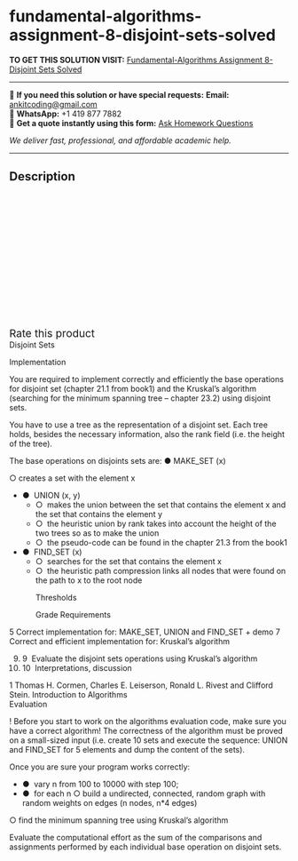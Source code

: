 # fundamental-algorithms-assignment-8-disjoint-sets-solved
**TO GET THIS SOLUTION VISIT:** [Fundamental-Algorithms Assignment 8-Disjoint Sets Solved](https://www.ankitcodinghub.com/product/fundamental-algorithms-assignment-8-disjoint-sets-solved/)


---

📩 **If you need this solution or have special requests:** **Email:** ankitcoding@gmail.com  
📱 **WhatsApp:** +1 419 877 7882  
📄 **Get a quote instantly using this form:** [Ask Homework Questions](https://www.ankitcodinghub.com/services/ask-homework-questions/)

*We deliver fast, professional, and affordable academic help.*

---

<h2>Description</h2>



<div class="kk-star-ratings kksr-auto kksr-align-center kksr-valign-top" data-payload="{&quot;align&quot;:&quot;center&quot;,&quot;id&quot;:&quot;97171&quot;,&quot;slug&quot;:&quot;default&quot;,&quot;valign&quot;:&quot;top&quot;,&quot;ignore&quot;:&quot;&quot;,&quot;reference&quot;:&quot;auto&quot;,&quot;class&quot;:&quot;&quot;,&quot;count&quot;:&quot;0&quot;,&quot;legendonly&quot;:&quot;&quot;,&quot;readonly&quot;:&quot;&quot;,&quot;score&quot;:&quot;0&quot;,&quot;starsonly&quot;:&quot;&quot;,&quot;best&quot;:&quot;5&quot;,&quot;gap&quot;:&quot;4&quot;,&quot;greet&quot;:&quot;Rate this product&quot;,&quot;legend&quot;:&quot;0\/5 - (0 votes)&quot;,&quot;size&quot;:&quot;24&quot;,&quot;title&quot;:&quot;Fundamental-Algorithms Assignment 8-Disjoint Sets Solved&quot;,&quot;width&quot;:&quot;0&quot;,&quot;_legend&quot;:&quot;{score}\/{best} - ({count} {votes})&quot;,&quot;font_factor&quot;:&quot;1.25&quot;}">

<div class="kksr-stars">

<div class="kksr-stars-inactive">
            <div class="kksr-star" data-star="1" style="padding-right: 4px">


<div class="kksr-icon" style="width: 24px; height: 24px;"></div>
        </div>
            <div class="kksr-star" data-star="2" style="padding-right: 4px">


<div class="kksr-icon" style="width: 24px; height: 24px;"></div>
        </div>
            <div class="kksr-star" data-star="3" style="padding-right: 4px">


<div class="kksr-icon" style="width: 24px; height: 24px;"></div>
        </div>
            <div class="kksr-star" data-star="4" style="padding-right: 4px">


<div class="kksr-icon" style="width: 24px; height: 24px;"></div>
        </div>
            <div class="kksr-star" data-star="5" style="padding-right: 4px">


<div class="kksr-icon" style="width: 24px; height: 24px;"></div>
        </div>
    </div>

<div class="kksr-stars-active" style="width: 0px;">
            <div class="kksr-star" style="padding-right: 4px">


<div class="kksr-icon" style="width: 24px; height: 24px;"></div>
        </div>
            <div class="kksr-star" style="padding-right: 4px">


<div class="kksr-icon" style="width: 24px; height: 24px;"></div>
        </div>
            <div class="kksr-star" style="padding-right: 4px">


<div class="kksr-icon" style="width: 24px; height: 24px;"></div>
        </div>
            <div class="kksr-star" style="padding-right: 4px">


<div class="kksr-icon" style="width: 24px; height: 24px;"></div>
        </div>
            <div class="kksr-star" style="padding-right: 4px">


<div class="kksr-icon" style="width: 24px; height: 24px;"></div>
        </div>
    </div>
</div>


<div class="kksr-legend" style="font-size: 19.2px;">
            <span class="kksr-muted">Rate this product</span>
    </div>
    </div>
<div class="page" title="Page 1">
<div class="section">
<div class="layoutArea">
<div class="column">
Disjoint Sets

Implementation

You are required to implement ​correctly and ​efficiently the base operations for ​disjoint set (chapter 21.1 from book1) and the ​Kruskal’s algorithm (searching for the minimum spanning tree – chapter 23.2) using disjoint sets.

You have to use a tree as the representation of a disjoint set. Each tree holds, besides the necessary information, also the ​rank​ field (i.e. the height of the tree).

The base operations on ​disjoints sets​ are: ● MAKE_SET (x)

○ creates a set with the element ​x

<ul>
<li>● &nbsp;UNION (x, y)
<ul>
<li>○ &nbsp;makes the union between the set that contains the element ​x and the set that contains the element ​y</li>
<li>○ &nbsp;the heuristic ​union by rank takes into account the height of the two trees so as to make the union</li>
<li>○ &nbsp;the pseudo-code can be found in the chapter 21.3 from the book1​</li>
</ul>
</li>
<li>● &nbsp;FIND_SET (x)
<ul>
<li>○ &nbsp;searches for the set that contains the element ​x</li>
<li>○ &nbsp;the heuristic ​path compression links all nodes that were found on the path to ​x to
the root node

Thresholds

Grade Requirements
</li>
</ul>
</li>
</ul>
5 Correct implementation for: MAKE_SET, UNION and FIND_SET + demo 7 Correct and ​efficient​ implementation for: Kruskal’s algorithm

<ol start="9">
<li>9 &nbsp;Evaluate the disjoint sets operations using Kruskal’s algorithm</li>
<li>10 &nbsp;Interpretations, discussion</li>
</ol>
1 Thomas H. Cormen, Charles E. Leiserson, Ronald L. Rivest and Clifford Stein. ​Introduction to Algorithms

</div>
</div>
</div>
</div>
<div class="page" title="Page 2">
<div class="section">
<div class="layoutArea">
<div class="column">
Evaluation

! Before you start to work on the algorithms evaluation code, make sure you have a correct algorithm! The correctness of the algorithm must be proved on a small-sized input (i.e. create 10 sets and execute the sequence: UNION and FIND_SET for 5 elements and dump the content of the sets).

Once you are sure your program works correctly:

<ul>
<li>● &nbsp;vary n from 100 to 10000 with step 100;</li>
<li>● &nbsp;for each n
○ build a undirected, connected, random graph with random weights on edges (​n nodes, ​n*4​ edges)
</li>
</ul>
○ find the minimum spanning tree using Kruskal’s algorithm

Evaluate the computational effort as the sum of the comparisons and assignments performed by each individual base operation on disjoint sets.

</div>
</div>
</div>
</div>
